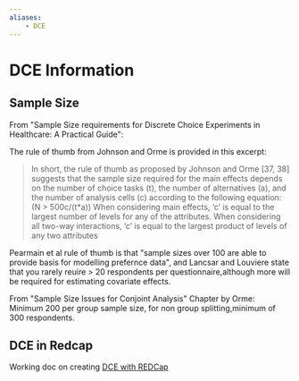 ```yaml
---
aliases:
    - DCE
---
```

# DCE Information


## Sample Size

From "Sample Size requirements for Discrete Choice Experiments in
Healthcare: A Practical Guide":

The rule of thumb from Johnson and Orme is provided in this excerpt:

> In short, the rule of thumb as proposed by Johnson and Orme \[37, 38\]
> suggests that the sample size required for the main effects depends on
> the number of choice tasks (t), the number of alternatives (a), and
> the number of analysis cells (c) according to the following equation:
> \(N > 500c/(t*a)\) When considering main effects, ‘c’ is equal to the
> largest number of levels for any of the attributes. When considering
> all two-way interactions, ‘c’ is equal to the largest product of
> levels of any two attributes

Pearmain et al rule of thumb is that "sample sizes over 100 are able to
provide basis for modelling prefernce data", and Lancsar and Louviere
state that you rarely reuire \> 20 respondents per
questionnaire,although more will be required for estimating covariate
effects.

From "Sample Size Issues for Conjoint Analysis" Chapter by Orme: Minimum
200 per group sample size, for non group splitting,minimum of 300
respondents.

## DCE in Redcap

Working doc on creating [DCE with REDCap](DCE%20with%20REDCap.html)
